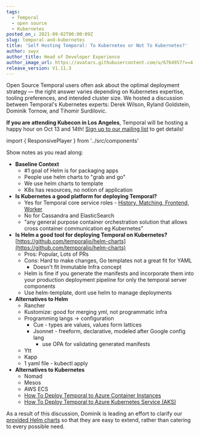 ```yaml
---
tags:
  - Temporal
  - open source
  - Kubernetes
posted_on_: 2021-09-02T00:00:09Z
slug: temporal-and-kubernetes
title: 'Self Hosting Temporal: To Kubernetes or Not To Kubernetes?'
author: swyx
author_title: Head of Developer Experience
author_image_url: https://avatars.githubusercontent.com/u/6764957?v=4
release_version: V1.11.3
---
```



<!--truncate-->

Open Source Temporal users often ask about the optimal deployment strategy — the right answer varies depending on Kubernetes expertise, tooling preferences, and intended cluster size. We hosted a discussion between Temporal's Kubernetes experts: Derek Wilson, Ryland Goldstein, Dominik Tornow, and Tihomir Surdilovic.

**If you are attending Kubecon in Los Angeles**, Temporal will be hosting a happy hour on Oct 13 and 14th! [Sign up to our mailing list](https://temporal.io/subscribe) to get details!

import { ResponsivePlayer } from '../src/components'

<ResponsivePlayer url='https://www.youtube.com/watch?v=11I87HKS_NM' />

Show notes as you read along:

- **Baseline Context**
    - #1 goal of Helm is for packaging apps
    - People use helm charts to "grab and go"
    - We use helm charts to template
    - K8s has resources, no notion of application
- **Is Kubernetes a good platform for deploying Temporal?**
    - Yes for Temporal core service roles - [History, Matching, Frontend, Worker](https://docs.temporal.io/docs/server-architecture)
    - No for Cassandra and ElasticSearch
    - "any general purpose container orchestration solution that allows cross container communication eg Kubernetes”
- **Is Helm a good tool for deploying Temporal on Kubernetes?** [https://github.com/temporalio/helm-charts](https://github.com/temporalio/helm-charts)
    - Pros: Popular, Lots of PRs
    - Cons: Hard to make changes, Go templates not a great fit for YAML
        - Doesn't fit Immutable Infra concept
    - Helm is fine if you generate the manifests and incorporate them into your production deployment pipeline for only the temporal server components
    - Use helm-template, dont use helm to manage deployments
- **Alternatives to Helm**
    - Rancher
    - Kustomize: good for merging yml, not programmatic infra
    - Programming langs → configuration
        - Cue - types are values, values form lattices
        - Jsonnet - freeform, declarative, modeled after Google config lang
            - use OPA for validating generated manifests
    - Ytt
    - Kapp
    - 1 yaml file - kubectl apply
- **Alternatives to Kubernetes**
    - Nomad
    - Mesos
    - AWS ECS
    - [How To Deploy Temporal to Azure Container Instances](https://mikhail.io/2020/10/how-to-deploy-temporal-to-azure-container-instances/)
    - [How To Deploy Temporal to Azure Kubernetes Service (AKS)](https://mikhail.io/2020/11/how-to-deploy-temporal-to-azure-kubernetes-aks/)

As a result of this discussion, Dominik is leading an effort to clarify our [provided Helm charts](https://github.com/temporalio/helm-charts) so that they are easy to extend, rather than catering to every possible need.